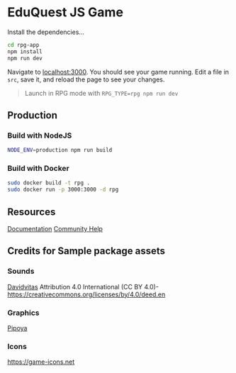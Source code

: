 # EduQuest JS Game

Install the dependencies...

```bash
cd rpg-app
npm install
npm run dev
```

Navigate to [localhost:3000](http://localhost:3000). You should see your game running. Edit a file in `src`, save it, and reload the page to see your changes.

> Launch in RPG mode with `RPG_TYPE=rpg npm run dev`

## Production

### Build with NodeJS

```bash
NODE_ENV=production npm run build
```

### Build with Docker

```bash
sudo docker build -t rpg .
sudo docker run -p 3000:3000 -d rpg
```

## Resources

[Documentation](https://docs.rpgjs.dev)
[Community Help](https://community.rpgjs.dev)

## Credits for Sample package assets

### Sounds

[Davidvitas](https://www.davidvitas.com/portfolio/2016/5/12/rpg-music-pack)
Attribution 4.0 International (CC BY 4.0)- https://creativecommons.org/licenses/by/4.0/deed.en

### Graphics

[Pipoya](https://pipoya.itch.io)

### Icons

https://game-icons.net